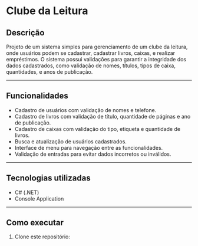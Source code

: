 # Clube da Leitura

## Descrição

Projeto de um sistema simples para gerenciamento de um clube da leitura, onde usuários podem se cadastrar, cadastrar livros, caixas, e realizar empréstimos. O sistema possui validações para garantir a integridade dos dados cadastrados, como validação de nomes, títulos, tipos de caixa, quantidades, e anos de publicação.

---

## Funcionalidades

- Cadastro de usuários com validação de nomes e telefone.
- Cadastro de livros com validação de título, quantidade de páginas e ano de publicação.
- Cadastro de caixas com validação do tipo, etiqueta e quantidade de livros.
- Busca e atualização de usuários cadastrados.
- Interface de menu para navegação entre as funcionalidades.
- Validação de entradas para evitar dados incorretos ou inválidos.

---

## Tecnologias utilizadas

- C# (.NET)
- Console Application

---

## Como executar

1. Clone este repositório:

   ```bash
